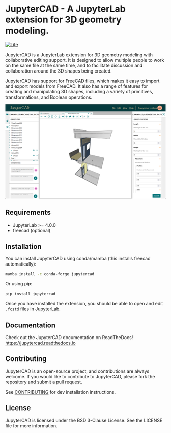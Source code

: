# JupyterCAD - A JupyterLab extension for 3D geometry modeling.

[![Lite](https://jupyterlite.rtfd.io/en/latest/_static/badge.svg)](https://jupytercad.github.io/JupyterCAD/)

JupyterCAD is a JupyterLab extension for 3D geometry modeling with collaborative editing support. It is designed to allow multiple people to work on the same file at the same time, and to facilitate discussion and collaboration around the 3D shapes being created.

JupyterCAD has support for FreeCAD files, which makes it easy to import and export models from FreeCAD. It also has a range of features for creating and manipulating 3D shapes, including a variety of primitives, transformations, and Boolean operations.

![jupytercad](docs/source/assets/jupytercad-screenshot.png)

## Requirements

- JupyterLab >= 4.0.0
- freecad (optional)

## Installation

You can install JupyterCAD using conda/mamba (this installs freecad automatically):

```bash
mamba install -c conda-forge jupytercad
```

Or using pip:

```bash
pip install jupytercad
```

Once you have installed the extension, you should be able to open and edit `.fcstd` files in JupyterLab.

## Documentation

Check out the JupyterCAD documentation on ReadTheDocs! https://jupytercad.readthedocs.io

## Contributing

JupyterCAD is an open-source project, and contributions are always welcome. If you would like to contribute to JupyterCAD, please fork the repository and submit a pull request.

See [CONTRIBUTING](CONTRIBUTING.md) for dev installation instructions.

## License

JupyterCAD is licensed under the BSD 3-Clause License. See the LICENSE file for more information.
